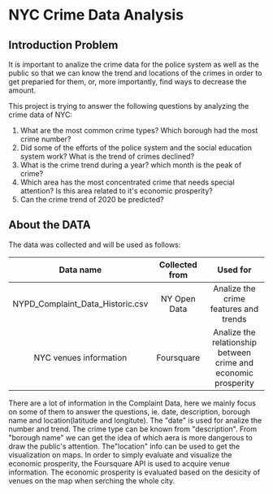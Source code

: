 # NYC Crime Data Analysis

## Introduction Problem

It is important to analize the crime data for the police system as well as the public so that we can know the trend and locations of the crimes in order to get preparied for them, or, more importantly, find ways to decrease the amount.

This project is trying to answer the following questions by analyzing the crime data of NYC:

1. What are the most common crime types? Which borough had the most crime number?
2. Did some of the efforts of the police system and the social education system work? What is the trend of crimes declined?
3. What is the crime trend during a year? which month is the peak of crime?
4. Which area has the most concentrated crime that needs special attention? Is this area related to it's economic prosperity?
5. Can the crime trend of 2020 be predicted? 

## About the DATA

The data was collected and will be used as follows:

| Data name | Collected from | Used for|
|:-----:|:----:|:----:|
|NYPD_Complaint_Data_Historic.csv | NY Open Data | Analize the crime features and trends|
|NYC venues information | Foursquare | Analize the relationship between crime and economic prosperity|

There are a lot of information in the Complaint Data, here we mainly focus on some of them to answer the questions, ie. date, description, borough name and location(latitude and longitute). 
The "date" is used for analize the number and trend. 
The crime type can be known from "description".
From "borough name" we can get the idea of which aera is more dangerous to draw the public's attention.
The"location" info can be used to get the visualization on maps.
In order to simply evaluate and visualize the economic prosperity, the Foursquare API is used to acquire venue information. The economic prosperity is evaluated based on the desicity of venues on the map when serching the whole city.


```python

```
